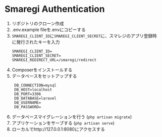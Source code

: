 # Smaregi Authentication

1. リポジトリのクローン作成
2. .env.example fileを.envにコピーする
3. `SMAREGI_CLIENT_ID`に`SMAREGI_CLIENT_SECRET`に、スマレジのアプリ登録時に発行されたキーを入力
    ```
    SMAREGI_CLIENT_ID=
    SMAREGI_CLIENT_SECRET=
    SMAREGI_REDIRECT_URL=/smaregi/redirect
    ```
4. Composerをインストールする
5. データベースをセットアップする
   ```
    DB_CONNECTION=mysql
    DB_HOST=localhost
    DB_PORT=3306
    DB_DATABASE=laravel
    DB_USERNAME=
    DB_PASSWORD=
    ```
6. データベースマイグレーションを行う (`php artisan migrate`)
7. アプリケーションをサーブする (`php artisan serve`)
8. ローカルでhttp://127.0.0.1:8080にアクセスする
